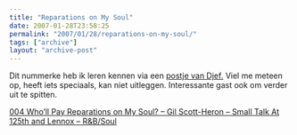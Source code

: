 ```yaml
---
title: "Reparations on My Soul"
date: 2007-01-28T23:58:25
permalink: "2007/01/28/reparations-on-my-soul/"
tags: ["archive"]
layout: "archive-post"
---
```

Dit nummerke heb ik leren kennen via een [postje van Djef.](http://www.nalden.net/comments.php?id=781_0_1_0_C "http://www.nalden.net/comments.php?id=781_0_1_0_C") Viel me meteen op, heeft iets speciaals, kan niet uitleggen. Interessante gast ook om verder uit te spitten.

[004 Who’ll Pay Reparations on My Soul? – Gil Scott-Heron – Small Talk At 125th and Lennox – R&B/Soul](http://phobos.apple.com/WebObjects/MZStore.woa/wa/viewAlbum?playlistId=19309851&s=143446&i=19309827 "http://phobos.apple.com/WebObjects/MZStore.woa/wa/viewAlbum?playlistId=19309851&s=143446&i=19309827")
